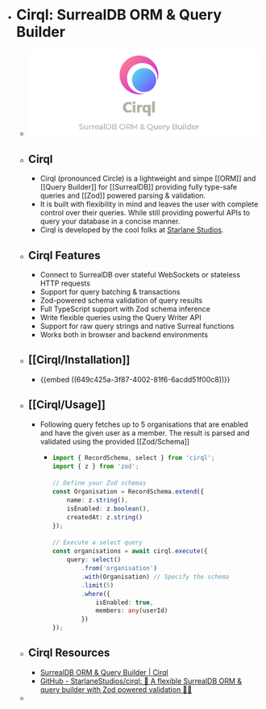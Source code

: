 - # Cirql: SurrealDB ORM & Query Builder
	- ![cirql.png](../assets/cirql_1687967645732_0.png)
	- ## Cirql
		- Cirql (pronounced Circle) is a lightweight and simpe [[ORM]] and [[Query Builder]] for [[SurrealDB]] providing fully type-safe queries and [[Zod]] powered parsing & validation.
		- It is built with flexibility in mind and leaves the user with complete control over their queries. While still providing powerful APIs to query your database in a concise manner.
		- Cirql is developed by the cool folks at [Starlane Studios](https://starlane.studio/).
	- ## Cirql Features
		- Connect to SurrealDB over stateful WebSockets or stateless HTTP requests
		- Support for query batching & transactions
		- Zod-powered schema validation of query results
		- Full TypeScript support with Zod schema inference
		- Write flexible queries using the Query Writer API
		- Support for raw query strings and native Surreal functions
		- Works both in browser and backend environments
	- ## [[Cirql/Installation]]
		- {{embed ((649c425a-3f87-4002-81f6-6acdd51f00c8))}}
	- ## [[Cirql/Usage]]
		- Following query fetches up to 5 organisations that are enabled and have the given user as a member. The result is parsed and validated using the provided [[Zod/Schema]]
			- ```typescript
			  import { RecordSchema, select } from 'cirql';
			  import { z } from 'zod';
			  
			  // Define your Zod schemas
			  const Organisation = RecordSchema.extend({
			      name: z.string(),
			      isEnabled: z.boolean(),
			      createdAt: z.string()
			  });
			  
			  // Execute a select query
			  const organisations = await cirql.execute({
			      query: select()
			          .from('organisation')
			          .with(Organisation) // Specify the schema
			          .limit(5)
			          .where({
			              isEnabled: true,
			              members: any(userId)
			          })
			  });
			  ```
	- ## Cirql Resources
		- [SurrealDB ORM & Query Builder | Cirql](https://cirql.starlane.studio/)
		- [GitHub - StarlaneStudios/cirql: 🔧 A flexible SurrealDB ORM & query builder with Zod powered validation 🏋️‍♂️](https://github.com/StarlaneStudios/cirql)
	-